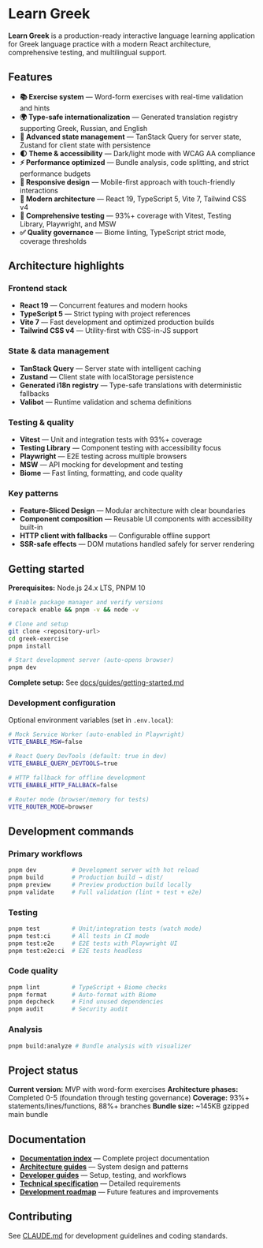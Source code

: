 # Learn Greek

**Learn Greek** is a production-ready interactive language learning application for Greek language practice with a
modern React architecture, comprehensive testing, and multilingual support.

## Features

- **📚 Exercise system** — Word-form exercises with real-time validation and hints
- **🌍 Type-safe internationalization** — Generated translation registry supporting Greek, Russian, and English
- **🎯 Advanced state management** — TanStack Query for server state, Zustand for client state with persistence
- **🌓 Theme & accessibility** — Dark/light mode with WCAG AA compliance
- **⚡ Performance optimized** — Bundle analysis, code splitting, and strict performance budgets
- **📱 Responsive design** — Mobile-first approach with touch-friendly interactions
- **🚀 Modern architecture** — React 19, TypeScript 5, Vite 7, Tailwind CSS v4
- **🧪 Comprehensive testing** — 93%+ coverage with Vitest, Testing Library, Playwright, and MSW
- **✅ Quality governance** — Biome linting, TypeScript strict mode, coverage thresholds

## Architecture highlights

### Frontend stack

- **React 19** — Concurrent features and modern hooks
- **TypeScript 5** — Strict typing with project references
- **Vite 7** — Fast development and optimized production builds
- **Tailwind CSS v4** — Utility-first with CSS-in-JS support

### State & data management

- **TanStack Query** — Server state with intelligent caching
- **Zustand** — Client state with localStorage persistence
- **Generated i18n registry** — Type-safe translations with deterministic fallbacks
- **Valibot** — Runtime validation and schema definitions

### Testing & quality

- **Vitest** — Unit and integration tests with 93%+ coverage
- **Testing Library** — Component testing with accessibility focus
- **Playwright** — E2E testing across multiple browsers
- **MSW** — API mocking for development and testing
- **Biome** — Fast linting, formatting, and code quality

### Key patterns

- **Feature-Sliced Design** — Modular architecture with clear boundaries
- **Component composition** — Reusable UI components with accessibility built-in
- **HTTP client with fallbacks** — Configurable offline support
- **SSR-safe effects** — DOM mutations handled safely for server rendering

## Getting started

**Prerequisites:** Node.js 24.x LTS, PNPM 10

```bash
# Enable package manager and verify versions
corepack enable && pnpm -v && node -v

# Clone and setup
git clone <repository-url>
cd greek-exercise
pnpm install

# Start development server (auto-opens browser)
pnpm dev
```

**Complete setup:** See [docs/guides/getting-started.md](docs/guides/getting-started.md)

### Development configuration

Optional environment variables (set in `.env.local`):

```bash
# Mock Service Worker (auto-enabled in Playwright)
VITE_ENABLE_MSW=false

# React Query DevTools (default: true in dev)
VITE_ENABLE_QUERY_DEVTOOLS=true

# HTTP fallback for offline development
VITE_ENABLE_HTTP_FALLBACK=false

# Router mode (browser/memory for tests)
VITE_ROUTER_MODE=browser
```

## Development commands

### Primary workflows

```bash
pnpm dev          # Development server with hot reload
pnpm build        # Production build → dist/
pnpm preview      # Preview production build locally
pnpm validate     # Full validation (lint + test + e2e)
```

### Testing

```bash
pnpm test         # Unit/integration tests (watch mode)
pnpm test:ci      # All tests in CI mode
pnpm test:e2e     # E2E tests with Playwright UI
pnpm test:e2e:ci  # E2E tests headless
```

### Code quality

```bash
pnpm lint         # TypeScript + Biome checks
pnpm format       # Auto-format with Biome
pnpm depcheck     # Find unused dependencies
pnpm audit        # Security audit
```

### Analysis

```bash
pnpm build:analyze # Bundle analysis with visualizer
```

## Project status

**Current version:** MVP with word-form exercises
**Architecture phases:** Completed 0-5 (foundation through testing governance)
**Coverage:** 93%+ statements/lines/functions, 88%+ branches
**Bundle size:** ~145KB gzipped main bundle

## Documentation

- **[Documentation index](docs/README.md)** — Complete project documentation
- **[Architecture guides](docs/architecture/)** — System design and patterns
- **[Developer guides](docs/guides/)** — Setup, testing, and workflows
- **[Technical specification](docs/TECHNICAL_SPEC.md)** — Detailed requirements
- **[Development roadmap](docs/ROADMAP.md)** — Future features and improvements

## Contributing

See [CLAUDE.md](CLAUDE.md) for development guidelines and coding standards.
